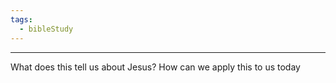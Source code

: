 ```yaml
---
tags:
  - bibleStudy
---
```

___

What does this tell us about Jesus?
How can we apply this to us today